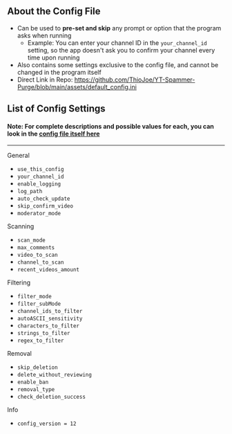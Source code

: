 ## About the Config File
* Can be used to **pre-set and skip** any prompt or option that the program asks when running
   * Example: You can enter your channel ID in the `your_channel_id` setting, so the app doesn't ask you to confirm your channel every time upon running
* Also contains some settings exclusive to the config file, and cannot be changed in the program itself
* Direct Link in Repo: https://github.com/ThioJoe/YT-Spammer-Purge/blob/main/assets/default_config.ini

## List of Config Settings
#### Note: For complete descriptions and possible values for each, you can look in the [config file itself here](https://github.com/ThioJoe/YT-Spammer-Purge/blob/main/assets/default_config.ini)
***

General

* `use_this_config`
* `your_channel_id`
* `enable_logging`
* `log_path`
* `auto_check_update`
* `skip_confirm_video`
* `moderator_mode`

Scanning

* `scan_mode`
* `max_comments`
* `video_to_scan`
* `channel_to_scan`
* `recent_videos_amount`

Filtering

* `filter_mode`
* `filter_subMode`
* `channel_ids_to_filter`
* `autoASCII_sensitivity`
* `characters_to_filter`
* `strings_to_filter`
* `regex_to_filter`


Removal

* `skip_deletion`
* `delete_without_reviewing`
* `enable_ban`
* `removal_type`
* `check_deletion_success`

Info

* `config_version = 12`